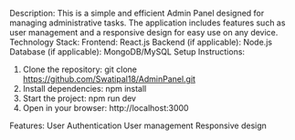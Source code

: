 Description:
This is a simple and efficient Admin Panel designed for managing administrative tasks. The application includes features such as user management and a responsive design for easy use on any device.
Technology Stack:
Frontend: React.js
Backend (if applicable): Node.js
Database (if applicable): MongoDB/MySQL
Setup Instructions:
1. Clone the repository:
git clone https://github.com/Swatipal18/AdminPanel.git
2. Install dependencies:
npm install
3. Start the project:
npm run  dev
4. Open in your browser:
http://localhost:3000

Features:
User Authentication
User management
Responsive design
